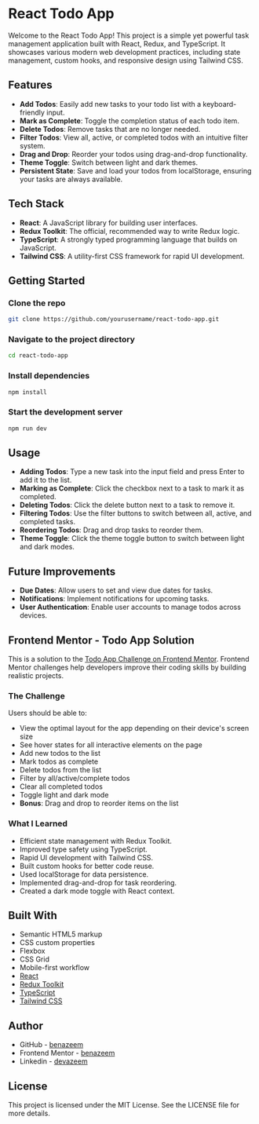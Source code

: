 # React Todo App

Welcome to the React Todo App! This project is a simple yet powerful task management application built with React, Redux, and TypeScript. It showcases various modern web development practices, including state management, custom hooks, and responsive design using Tailwind CSS.

## Features

- **Add Todos**: Easily add new tasks to your todo list with a keyboard-friendly input.
- **Mark as Complete**: Toggle the completion status of each todo item.
- **Delete Todos**: Remove tasks that are no longer needed.
- **Filter Todos**: View all, active, or completed todos with an intuitive filter system.
- **Drag and Drop**: Reorder your todos using drag-and-drop functionality.
- **Theme Toggle**: Switch between light and dark themes.
- **Persistent State**: Save and load your todos from localStorage, ensuring your tasks are always available.

## Tech Stack

- **React**: A JavaScript library for building user interfaces.
- **Redux Toolkit**: The official, recommended way to write Redux logic.
- **TypeScript**: A strongly typed programming language that builds on JavaScript.
- **Tailwind CSS**: A utility-first CSS framework for rapid UI development.

## Getting Started

### Clone the repo

```bash
git clone https://github.com/yourusername/react-todo-app.git
```

### Navigate to the project directory

```bash
cd react-todo-app
```

### Install dependencies

```bash
npm install
```

### Start the development server

```bash
npm run dev
```

## Usage

- **Adding Todos**: Type a new task into the input field and press Enter to add it to the list.
- **Marking as Complete**: Click the checkbox next to a task to mark it as completed.
- **Deleting Todos**: Click the delete button next to a task to remove it.
- **Filtering Todos**: Use the filter buttons to switch between all, active, and completed tasks.
- **Reordering Todos**: Drag and drop tasks to reorder them.
- **Theme Toggle**: Click the theme toggle button to switch between light and dark modes.

## Future Improvements

- **Due Dates**: Allow users to set and view due dates for tasks.
- **Notifications**: Implement notifications for upcoming tasks.
- **User Authentication**: Enable user accounts to manage todos across devices.

## Frontend Mentor - Todo App Solution

This is a solution to the [Todo App Challenge on Frontend Mentor](https://www.frontendmentor.io/challenges/todo-app-Su1_KokOW). Frontend Mentor challenges help developers improve their coding skills by building realistic projects.

### The Challenge

Users should be able to:

- View the optimal layout for the app depending on their device's screen size
- See hover states for all interactive elements on the page
- Add new todos to the list
- Mark todos as complete
- Delete todos from the list
- Filter by all/active/complete todos
- Clear all completed todos
- Toggle light and dark mode
- **Bonus**: Drag and drop to reorder items on the list

### What I Learned

- Efficient state management with Redux Toolkit.
- Improved type safety using TypeScript.
- Rapid UI development with Tailwind CSS.
- Built custom hooks for better code reuse.
- Used localStorage for data persistence.
- Implemented drag-and-drop for task reordering.
- Created a dark mode toggle with React context.

## Built With

- Semantic HTML5 markup
- CSS custom properties
- Flexbox
- CSS Grid
- Mobile-first workflow
- [React](https://reactjs.org/)
- [Redux Toolkit](https://redux-toolkit.js.org/)
- [TypeScript](https://www.typescriptlang.org/)
- [Tailwind CSS](https://tailwindcss.com/)

## Author

- GitHub - [benazeem](https://github.com/benazeem)
- Frontend Mentor - [benazeem](https://www.frontendmentor.io/profile/benazeem)
- Linkedin - [devazeem](https://www.linkedin.com/in/devazeem/)

## License

This project is licensed under the MIT License. See the LICENSE file for more details.

